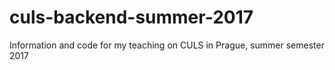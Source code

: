 # culs-backend-summer-2017
Information and code for my teaching on CULS in Prague, summer semester 2017
